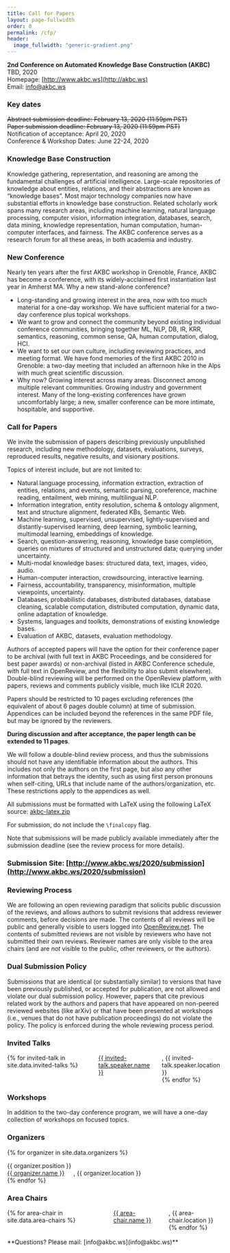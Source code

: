 ```yaml
---
title: Call for Papers
layout: page-fullwidth
order: 0
permalink: /cfp/
header:
  image_fullwidth: "generic-gradient.png"
---
```



**2nd Conference on Automated Knowledge Base Construction (AKBC)**<br>
TBD, 2020<br>
Homepage: [http://www.akbc.ws](http://akbc.ws)<br>
Email: [info@akbc.ws](mailto:info@akbc.ws)<br>


### Key dates
~~Abstract submission deadline: February 13, 2020 (11:59pm PST)~~<br>
~~Paper submission deadline: February 13, 2020 (11:59pm PST)~~<br>
Notification of acceptance: April 20, 2020<br>
Conference & Workshop Dates: June 22-24, 2020<br>


### Knowledge Base Construction
Knowledge gathering, representation, and reasoning are among the fundamental challenges of artificial intelligence.  Large-scale repositories of knowledge about entities, relations, and their abstractions are known as “knowledge bases”.  Most major technology companies now have substantial efforts in knowledge base construction. Related scholarly work spans many research areas, including machine learning, natural language processing, computer vision, information integration, databases, search, data mining, knowledge representation, human computation, human-computer interfaces, and fairness.  The AKBC conference serves as a research forum for all these areas, in both academia and industry.

### New Conference
Nearly ten years after the first AKBC workshop in Grenoble, France, AKBC has become a conference, with its widely-acclaimed first instantiation last year in Amherst MA.  Why a new stand-alone conference?
- Long-standing and growing interest in the area, now with too much material for a one-day workshop.  We have sufficient material for a two-day conference plus topical workshops.
- We want to grow and connect the community beyond existing individual conference communities, bringing together ML, NLP, DB, IR, KRR, semantics, reasoning, common sense, QA, human computation, dialog, HCI.
- We want to set our own culture, including reviewing practices, and meeting format. We have fond memories of the first AKBC 2010 in Grenoble: a two-day meeting that included an afternoon hike in the Alps with much great scientific discussion.
- Why now?  Growing interest across many areas.  Disconnect among multiple relevant communities.  Growing industry and government interest.  Many of the long-existing conferences have grown uncomfortably large; a new, smaller conference can be more intimate, hospitable, and supportive.


### Call for Papers
We invite the submission of papers describing previously unpublished research, including new methodology, datasets, evaluations, surveys, reproduced results, negative results, and visionary positions.

Topics of interest include, but are not limited to:
- Natural language processing, information extraction, extraction of entities, relations, and events, semantic parsing, coreference, machine reading, entailment, web mining, multilingual NLP.
- Information integration, entity resolution, schema & ontology alignment, text and structure alignment, federated KBs, Semantic Web.
- Machine learning, supervised, unsupervised, lightly-supervised and distantly-supervised learning, deep learning, symbolic learning, multimodal learning, embeddings of knowledge.
- Search, question-answering, reasoning, knowledge base completion, queries on mixtures of structured and unstructured data; querying under uncertainty.
- Multi-modal knowledge bases: structured data, text, images, video, audio.
- Human-computer interaction, crowdsourcing, interactive learning.
- Fairness, accountability, transparency, misinformation, multiple viewpoints, uncertainty.
- Databases, probabilistic databases, distributed databases, database cleaning, scalable computation, distributed computation, dynamic data, online adaptation of knowledge.
- Systems, languages and toolkits, demonstrations of existing knowledge bases.
- Evaluation of AKBC, datasets, evaluation methodology.

Authors of accepted papers will have the option for their conference paper to be archival (with full text in AKBC Proceedings, and be considered for best paper awards) or non-archival (listed in AKBC Conference schedule, with full text in OpenReview, and the flexibility to also submit elsewhere).  Double-blind reviewing will be performed on the OpenReview platform, with papers, reviews and comments publicly visible, much like ICLR 2020.

Papers should be restricted to 10 pages excluding references (the equivalent of about 6 pages double column) at time of submission.
Appendices can be included beyond the references in the same PDF file, but may be ignored by the reviewers.

**During discussion and after acceptance, the paper length can be extended to 11 pages**.

We will follow a double-blind review process, and thus the submissions should not have any identifiable information about the authors.
This includes not only the authors on the first page, but also any other information that betrays the identity, such as using first person pronouns when self-citing, URLs that include name of the authors/organization, etc.
These restrictions apply to the appendices as well.

All submissions must be formatted with LaTeX using the following LaTeX source: [akbc-latex.zip](https://github.com/akbc-conference/style-files/blob/master/akbc-latex.zip?raw=true)

For submission, do not include the `\finalcopy` flag.

Note that submissions will be made publicly available immediately after the submission deadline (see the review process for more details).

### Submission Site: [http://www.akbc.ws/2020/submission](http://www.akbc.ws/2020/submission)

### Reviewing Process

We are following an open reviewing paradigm that solicits public discussion of the reviews, and allows authors to submit revisions that address reviewer comments, before decisions are made.
The contents of all reviews will be public and generally visible to users logged into <a href="https://www.openreview.net">OpenReview.net</a>.
The contents of submitted reviews are not visible by reviewers who have not submitted their own reviews.
Reviewer names are only visible to the area chairs (and are *not* visible to the public, other reviewers, or the authors).

###  Dual Submission Policy

Submissions that are identical (or substantially similar) to versions that have been previously published, or accepted for publication, are not allowed and violate our dual submission policy.
However, papers that cite previous related work by the authors and papers that have appeared on non-peered reviewed websites (like arXiv) or that have been presented at workshops (i.e., venues that do not have publication proceedings) do not violate the policy.
The policy is enforced during the whole reviewing process period.


### Invited Talks
<div class="row">
<div class="columns">
{% for invited-talk in site.data.invited-talks %}
<a href="{{ invited-talk.speaker.url }}">{{ invited-talk.speaker.name }}</a>, {{ invited-talk.speaker.location }}<br>
{% endfor %}
</div>
</div>


### Workshops
In addition to the two-day conference program, we will have a one-day collection of workshops on focused topics.

### Organizers
{% for organizer in site.data.organizers %}
<div class="row">
<div class="small-3 large-3 columns">
{{ organizer.position }}<br>
</div>
<div class="small-9 large-9 columns">
<a href="{{ organizer.url }}">{{ organizer.name }}</a>, {{ organizer.location }}<br>
</div>
</div>
{% endfor %}


### Area Chairs
<div class="row">
<div class="columns">
{% for area-chair in site.data.area-chairs %}
<a href="{{ area-chair.url }}">{{ area-chair.name }}</a>, {{ area-chair.location }}<br>
{% endfor %}
</div>
</div>

<br>
**Questions? Please mail: [info@akbc.ws](info@akbc.ws)**
<br>
